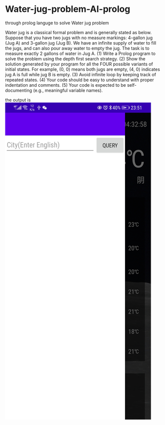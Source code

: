 # Water-jug-problem-AI-prolog
through prolog languge to solve Water jug problem

Water jug is a classical formal problem and is generally stated as below.
Suppose that you have two jugs with no measure markings: 4-gallon jug (Jug A) and 3-gallon
jug (Jug B). We have an infinite supply of water to fill the jugs, and can also pour away water
to empty the jug. The task is to measure exactly 2 gallons of water in Jug A.
(1) Write a Prolog program to solve the problem using the depth first search strategy.
(2) Show the solution generated by your program for all the FOUR possible variants of initial
states. For example, (0, 0) means both jugs are empty, (4, 0) indicates jug A is full while jug B
is empty.
(3) Avoid infinite loop by keeping track of repeated states.
(4) Your code should be easy to understand with proper indentation and comments.
(5) Your code is expected to be self-documenting (e.g., meaningful variable names).

the output is 
![Image text](https://github.com/Brankim1/project-picture/blob/master/%E5%B8%BD%E5%AD%90%E5%A4%A9%E6%B0%94Picture/kim_weather4.jpg)
